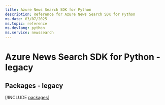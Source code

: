```yaml
---
title: Azure News Search SDK for Python
description: Reference for Azure News Search SDK for Python
ms.date: 03/07/2025
ms.topic: reference
ms.devlang: python
ms.service: newssearch
---
```

# Azure News Search SDK for Python - legacy
## Packages - legacy
[!INCLUDE [packages](news-search-index.md)]